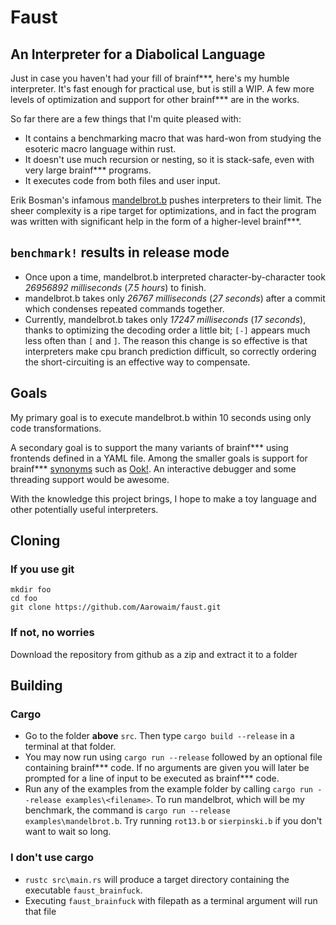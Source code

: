 # Faust
## An Interpreter for a Diabolical Language
Just in case you haven't had your fill of brainf\*\*\*, here's my humble interpreter.
It's fast enough for practical use, but is still a WIP.
A few more levels of optimization and support for other brainf\*\*\* are in the works.

So far there are a few things that I'm quite pleased with:

- It contains a benchmarking macro that was hard-won from studying the esoteric macro language within rust.
- It doesn't use much recursion or nesting, so it is stack-safe, even with very large brainf\*\*\* programs.
- It executes code from both files and user input.

Erik Bosman's infamous [mandelbrot.b](http://esoteric.sange.fi/brainfuck/utils/mandelbrot/) pushes interpreters to their limit.
The sheer complexity is a ripe target for optimizations, and in fact the program was written with significant help in the form of a higher-level brainf\*\*\*.

## `benchmark!` results in release mode
- Once upon a time, mandelbrot.b interpreted character-by-character took *26956892 milliseconds* (*7.5 hours*) to finish.
- mandelbrot.b takes only *26767 milliseconds* (*27 seconds*) after a commit which condenses repeated commands together.
- Currently, mandelbrot.b takes only *17247 milliseconds* (*17 seconds*), thanks to optimizing the decoding order a little bit; `[-]` appears much less often than `[` and `]`. The reason this change is so effective is that interpreters make cpu branch prediction difficult, so correctly ordering the short-circuiting is an effective way to compensate.

## Goals
My primary goal is to execute mandelbrot.b within 10 seconds using only code transformations.

A secondary goal is to support the many variants of brainf\*\*\* using frontends defined in a YAML file.
Among the smaller goals is support for brainf\*\*\* [synonyms](http://esolangs.org/wiki/TrivialBrainfuckSubstitution) such as [Ook!](http://esolangs.org/wiki/Ook!).
An interactive debugger and some threading support would be awesome.

With the knowledge this project brings, I hope to make a toy language and other potentially useful interpreters.

## Cloning
### If you use git
    mkdir foo
    cd foo
    git clone https://github.com/Aarowaim/faust.git

### If not, no worries
Download the repository from github as a zip and extract it to a folder

## Building
### Cargo
- Go to the folder **above** `src`. Then type `cargo build --release` in a terminal at that folder.
- You may now run using `cargo run --release` followed by an optional file containing brainf\*\*\* code. If no arguments are given you will later be prompted for a line of input to be executed as brainf\*\*\* code. 
- Run any of the examples from the example folder by calling `cargo run --release examples\<filename>`. To run mandelbrot, which will be my benchmark, the command is `cargo run --release examples\mandelbrot.b`. Try running `rot13.b` or `sierpinski.b` if you don't want to wait so long.

### I don't use cargo
- `rustc src\main.rs` will produce a target directory containing the executable `faust_brainfuck`.
- Executing `faust_brainfuck` with filepath as a terminal argument will run that file
